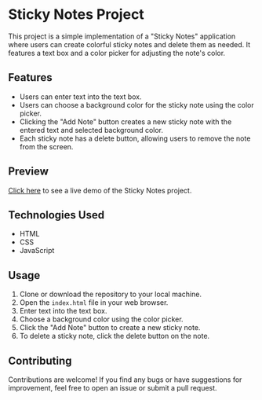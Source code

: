 # Sticky Notes Project

This project is a simple implementation of a "Sticky Notes" application where users can create colorful sticky notes and delete them as needed. It features a text box and a color picker for adjusting the note's color. 

## Features

- Users can enter text into the text box.
- Users can choose a background color for the sticky note using the color picker.
- Clicking the "Add Note" button creates a new sticky note with the entered text and selected background color.
- Each sticky note has a delete button, allowing users to remove the note from the screen.

## Preview

[Click here](https://maverickcod.github.io/DOM_STICKY_NOTES/) to see a live demo of the Sticky Notes project.


## Technologies Used

- HTML
- CSS
- JavaScript

## Usage

1. Clone or download the repository to your local machine.
2. Open the `index.html` file in your web browser.
3. Enter text into the text box.
4. Choose a background color using the color picker.
5. Click the "Add Note" button to create a new sticky note.
6. To delete a sticky note, click the delete button on the note.


## Contributing

Contributions are welcome! If you find any bugs or have suggestions for improvement, feel free to open an issue or submit a pull request.
